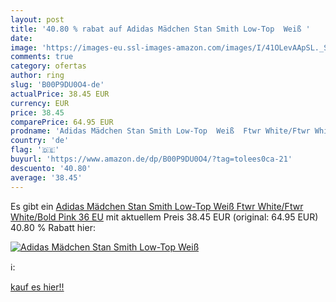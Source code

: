 ```yaml
---
layout: post
title: '40.80 % rabat auf Adidas Mädchen Stan Smith Low-Top  Weiß '
date: 
image: 'https://images-eu.ssl-images-amazon.com/images/I/41OLevAApSL._SL200_.jpg'
comments: true
category: ofertas
author: ring
slug: 'B00P9DU0O4-de'
actualPrice: 38.45 EUR
currency: EUR
price: 38.45
comparePrice: 64.95 EUR
prodname: 'Adidas Mädchen Stan Smith Low-Top  Weiß  Ftwr White/Ftwr White/Bold Pink   36 EU'
country: 'de'
flag: '🇩🇪'
buyurl: 'https://www.amazon.de/dp/B00P9DU0O4/?tag=tolees0ca-21'
descuento: '40.80'
average: '38.45'
---
```


Es gibt ein [Adidas Mädchen Stan Smith Low-Top  Weiß  Ftwr White/Ftwr White/Bold Pink   36 EU](https://www.amazon.de/dp/B00P9DU0O4/?tag=tolees0ca-21) mit aktuellem Preis 38.45 EUR (original: 64.95 EUR) 40.80 % Rabatt hier:

[![Adidas Mädchen Stan Smith Low-Top  Weiß ](https://images-eu.ssl-images-amazon.com/images/I/41OLevAApSL._SL200_.jpg)](https://www.amazon.de/dp/B00P9DU0O4/?tag=tolees0ca-21)

ℹ️:


[kauf es hier!!](https://www.amazon.de/dp/B00P9DU0O4/?tag=tolees0ca-21)
